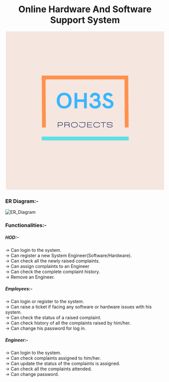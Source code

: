 <h1 align="center">Online Hardware And Software Support System</h1>

<p align="center"> <img src = "https://github.com/Mhendrapratap/little-fog-1256/blob/master/_Pink%20and%20Beige%20Web%20Projects%20Computer%20Logo.png"> </p>

<h3>ER Diagram:-</h3>

![ER_Diagram](https://user-images.githubusercontent.com/97378497/229433165-0d830695-25fa-460f-9b0f-c24cbaf43b71.png)

<h3>Functionalities:-</h3>

<h5>HOD:-</h5> -> Can login to the system. <br> -> Can register a new System Engineer(Software/Hardware). <br> -> Can check all the newly raised complaints. <br> -> Can assign complaints to an Engineer <br> -> Can check the complete complaint history. <br> -> Remove an Engineer.

<h5>Employees:- </h5> -> Can login or register to the system. <br> -> Can raise a ticket if facing any software or hardware issues with his system.<br> -> Can check the status of a raised complaint. <br> -> Can check history of all the complaints raised by him/her. <br> -> Can change his password for log in.

<h5>Engineer:-</h5> -> Can login to the system. <br> -> Can check complaints assigned to him/her. <br> -> Can update the status of the complaints  is assigned. <br> -> Can check all the complaints attended. <br> -> Can change password.
